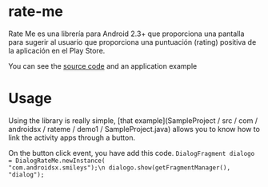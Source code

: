 rate-me
=======

Rate Me es una librería para Android 2.3+ que proporciona una pantalla para sugerir al usuario que proporciona una puntuación (rating) positiva de la aplicación en el Play Store.

You can see the [source code]() and an application example 

Usage
=======

Using the library is really simple, [that example](SampleProject / src / com / androidsx / rateme / demo1 / SampleProject.java) allows you to know how to link the activity apps through a button.

On the button click event, you have add this code.
	<code>DialogFragment dialogo = DialogRateMe.newInstance(
            "com.androidsx.smileys");\n
    dialogo.show(getFragmentManager(), "dialog");</code>
